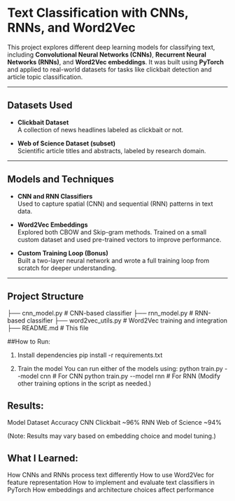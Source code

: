# Text Classification with CNNs, RNNs, and Word2Vec

This project explores different deep learning models for classifying text, including **Convolutional Neural Networks (CNNs)**, **Recurrent Neural Networks (RNNs)**, and **Word2Vec embeddings**. It was built using **PyTorch** and applied to real-world datasets for tasks like clickbait detection and article topic classification.

---

## Datasets Used

- **Clickbait Dataset**  
  A collection of news headlines labeled as clickbait or not.

- **Web of Science Dataset (subset)**  
  Scientific article titles and abstracts, labeled by research domain.

---

## Models and Techniques

- **CNN and RNN Classifiers**  
  Used to capture spatial (CNN) and sequential (RNN) patterns in text data.

- **Word2Vec Embeddings**  
  Explored both CBOW and Skip-gram methods. Trained on a small custom dataset and used pre-trained vectors to improve performance.

- **Custom Training Loop (Bonus)**  
  Built a two-layer neural network and wrote a full training loop from scratch for deeper understanding.

---

## Project Structure
├── cnn_model.py # CNN-based classifier
├── rnn_model.py # RNN-based classifier
├── word2vec_utils.py # Word2Vec training and integration
├── README.md # This file

##How to Run:
1. Install dependencies
pip install -r requirements.txt

2. Train the model
You can run either of the models using:
python train.py --model cnn   # For CNN
python train.py --model rnn   # For RNN
(Modify other training options in the script as needed.)

## Results:
Model	Dataset	Accuracy
CNN	Clickbait	~96%
RNN	Web of Science	~94%

(Note: Results may vary based on embedding choice and model tuning.)

## What I Learned:
How CNNs and RNNs process text differently
How to use Word2Vec for feature representation
How to implement and evaluate text classifiers in PyTorch
How embeddings and architecture choices affect performance
